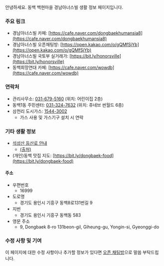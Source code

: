 안녕하세요. 동백 백현마을 경남아너스빌 생활 정보 페이지입니다.

### 주요 링크

- 경남아너스빌 카페: [https://cafe.naver.com/dongbaekhumansia8](https://cafe.naver.com/dongbaekhumansia8)
- 경남아너스빌 오픈채팅방: [https://open.kakao.com/o/gQMfSjYb](https://open.kakao.com/o/gQMfSjYb)
- 경남아너스빌 국토부 실거래가: [https://bit.ly/honorsville](https://bit.ly/honorsville)
- 동백희망연대 카페: [https://cafe.naver.com/wowdb](https://cafe.naver.com/wowdb)

### 연락처
- 관리사무소: <a href="tel:+8231-679-5160">031-679-5160</a> (위치: 어린이집 2층)
- 동백1동 주민센터: <a href="tel:+8231-324-7632">031-324-7632</a> (위치: 쥬네브 썬월드 6층)
- 삼천리 도시가스: <a href="tel:1544-3002">1544-3002</a>
  - 가스 사용 및 가스기구 설치 시 연락

### 기타 생활 정보

-  [석성산 등산로 안내](https://user-images.githubusercontent.com/58725292/144945449-5697507a-cbe0-401b-b00f-c31c8e47d07d.png)
   - [(출처)](https://m.blog.daum.net/parthenon/6333519)
- (개인)동백 맛집 지도: [https://bit.ly/dongbaek-food](https://bit.ly/dongbaek-food)


#### 주소
 - 우편번호
   - 16999
 - 도로명
   - 경기도 용인시 기흥구 동백8로131번길 9
 - 지번
   - 경기도 용인시 기흥구 동백동 583
 - 영문 주소
   - 9, Dongbaek 8-ro 131beon-gil, Giheung-gu, Yongin-si, Gyeonggi-do


### 수정 사항 및 기여

이 페이지에 대한 수정 사항이나 추가할 정보가 있다면 [오픈 채팅방](https://open.kakao.com/o/gQMfSjYb)으로 말씀 부탁드립니다.
